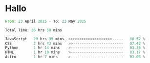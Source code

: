 # Hallo
<!--START_SECTION:waka-->

```rust
From: 23 April 2025 - To: 23 May 2025

Total Time: 36 hrs 50 mins

JavaScript   29 hrs 39 mins  >>>>>>>>>>>>>>>>>>>>-----   80.52 %
CSS          2 hrs 43 mins   >>-----------------------   07.42 %
Python       1 hr 14 mins    >------------------------   03.38 %
HTML         1 hr 10 mins    >------------------------   03.17 %
Astro        1 hr 7 mins     >------------------------   03.06 %
```

<!--END_SECTION:waka-->
